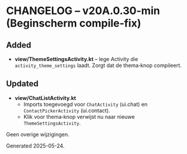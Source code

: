# CHANGELOG – v20A.0.30-min (Beginscherm compile‑fix)

## Added
* **view/ThemeSettingsActivity.kt** – lege Activity die `activity_theme_settings` laadt. Zorgt dat de thema‑knop compileert.

## Updated
* **view/ChatListActivity.kt**
  * Imports toegevoegd voor `ChatActivity` (ui.chat) en `ContactPickerActivity` (ui.contact).
  * Klik voor thema‑knop verwijst nu naar nieuwe `ThemeSettingsActivity`.

Geen overige wijzigingen.

Generated 2025-05-24.

